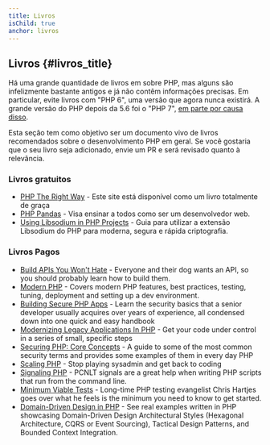 ```yaml
---
title: Livros
isChild: true
anchor: livros
---
```


## Livros {#livros_title}

Há uma grande quantidade de livros em sobre PHP, mas alguns são infelizmente bastante antigos e já não contêm 
informações precisas. Em particular, evite livros com "PHP 6", uma versão que agora nunca existirá. A grande versão do PHP depois da 5.6 foi o "PHP 7", [em parte por causa disso](https://wiki.php.net/rfc/php6).

Esta seção tem como objetivo ser um documento vivo de livros recomendados sobre o desenvolvimento PHP em geral. Se 
você gostaria que o seu livro seja adicionado, envie um PR e será revisado quanto à relevância.

### Livros gratuitos

* [PHP The Right Way](https://leanpub.com/phptherightway/) - Este site está disponível como um livro totalmente de graça
* [PHP Pandas](http://daylerees.com/php-pandas/) - Visa ensinar a todos como ser um desenvolvedor web.
* [Using Libsodium in PHP Projects](https://paragonie.com/book/pecl-libsodium) - Guia para utilizar a extensão Libsodium do PHP para moderna, segura e rápida criptografia.

### Livros Pagos

* [Build APIs You Won't Hate](https://apisyouwonthate.com/) - Everyone and their dog wants an API,
so you should probably learn how to build them.
* [Modern PHP](https://www.oreilly.com/library/view/modern-php/9781491905173/) - Covers modern PHP features, best practices, testing, tuning, deployment and setting up a dev environment.
* [Building Secure PHP Apps](https://leanpub.com/buildingsecurephpapps) - Learn the security basics that a senior
developer usually acquires over years of experience, all condensed down into one quick and easy handbook
* [Modernizing Legacy Applications In PHP](https://leanpub.com/mlaphp) - Get your code under control in a series of
small, specific steps
* [Securing PHP: Core Concepts](https://leanpub.com/securingphp-coreconcepts) - A guide to some of the most common
security terms and provides some examples of them in every day PHP
* [Scaling PHP](http://www.scalingphpbook.com/) - Stop playing sysadmin and get back to coding
* [Signaling PHP](https://leanpub.com/signalingphp) - PCNLT signals are a great help when writing PHP scripts that
run from the command line.
* [Minimum Viable Tests](https://leanpub.com/minimumviabletests) - Long-time PHP testing evangelist Chris Hartjes goes over what he feels is the minimum you need to know to get started.
* [Domain-Driven Design in PHP](https://leanpub.com/ddd-in-php) - See real examples written in PHP showcasing Domain-Driven Design Architectural Styles (Hexagonal Architecture, CQRS or Event Sourcing), Tactical Design Patterns, and Bounded Context Integration.